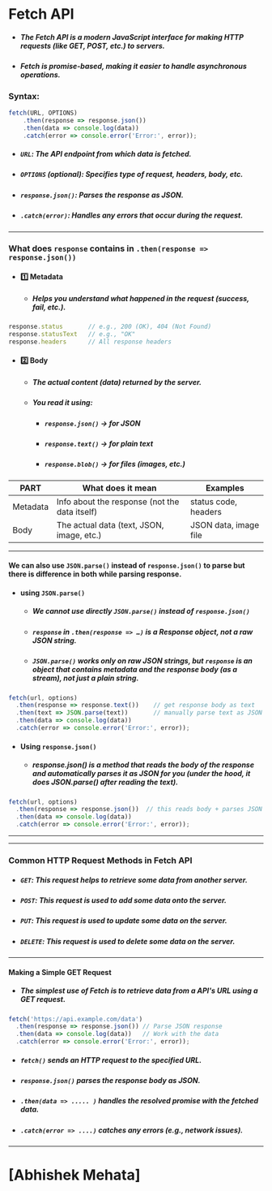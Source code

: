 # Fetch API
- ##### The Fetch API is a modern JavaScript interface for making HTTP requests (like GET, POST, etc.) to servers.
- ##### Fetch is promise-based, making it easier to handle asynchronous operations.

### Syntax:
```js
fetch(URL, OPTIONS)
    .then(response => response.json())
    .then(data => console.log(data))
    .catch(error => console.error('Error:', error));
```
- ##### `URL`: The API endpoint from which data is fetched.
- ##### `OPTIONS` (optional): Specifies type of request, headers, body, etc.
- ##### `response.json()`: Parses the response as JSON.
- ##### `.catch(error)`: Handles any errors that occur during the request.





---
### What does `response` contains in `.then(response => response.json())`
- #### 1️⃣ Metadata
  - ##### Helps you understand what happened in the request (success, fail, etc.).
```js
response.status       // e.g., 200 (OK), 404 (Not Found)
response.statusText   // e.g., "OK"
response.headers      // All response headers
```

- #### 2️⃣ Body
  - ##### The actual content (data) returned by the server.
  - ##### You read it using:
    - ##### `response.json()` → for JSON
    - ##### `response.text()` → for plain text
    - ##### `response.blob()` → for files (images, etc.)

| PART     | What does it mean                             | Examples              |
| -------- | --------------------------------------------- | --------------------- |
| Metadata | Info about the response (not the data itself) | status code, headers  |
| Body     | The actual data (text, JSON, image, etc.)     | JSON data, image file |

---

#### We can also use `JSON.parse()` instead of `response.json()` to parse but there is difference in both while parsing response.

- #### using `JSON.parse()` 
  - ##### We cannot use directly `JSON.parse()` instead of `response.json()`
  - ##### `response` in `.then(response => …)` is a Response object, not a raw JSON string.
  - ##### `JSON.parse()` works only on raw JSON strings, but `response` is an object that contains metadata and the response body (as a stream), not just a plain string.

```js
fetch(url, options)
  .then(response => response.text())    // get response body as text
  .then(text => JSON.parse(text))       // manually parse text as JSON
  .then(data => console.log(data))
  .catch(error => console.error('Error:', error));
```

- #### Using `response.json()`
  - ##### response.json() is a method that reads the body of the response and automatically parses it as JSON for you (under the hood, it does JSON.parse() after reading the text).

```js
fetch(url, options)
  .then(response => response.json())  // this reads body + parses JSON
  .then(data => console.log(data))
  .catch(error => console.error('Error:', error));
```

---
---

### Common HTTP Request Methods in Fetch API

- ##### `GET`: This request helps to retrieve some data from another server.

- ##### `POST`: This request is used to add some data onto the server.

- ##### `PUT`: This request is used to update some data on the server.

- ##### `DELETE`: This request is used to delete some data on the server.

<!-- - ##### -->


---


#### Making a Simple GET Request
- ##### The simplest use of Fetch is to retrieve data from a API's URL using a GET request.
```js
fetch('https://api.example.com/data')
  .then(response => response.json()) // Parse JSON response
  .then(data => console.log(data))   // Work with the data
  .catch(error => console.error('Error:', error));
```
- ##### `fetch()` sends an HTTP request to the specified URL.
- ##### `response.json()` parses the response body as JSON.
- ##### `.then(data => ..... )` handles the resolved promise with the fetched data.
- ##### `.catch(error => ....)` catches any errors (e.g., network issues).

----

# [Abhishek Mehata]

  

